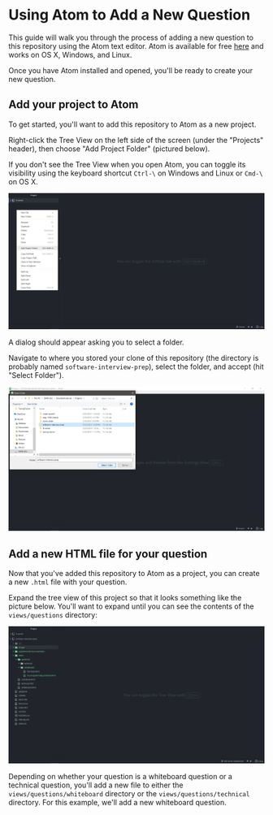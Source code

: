 # Using Atom to Add a New Question

This guide will walk you through the process of adding a new question
to this repository using the Atom text editor. Atom is available for free
[here](https://atom.io) and works on OS X, Windows, and Linux.

Once you have Atom installed and opened, you'll be ready to create your new
question.

## Add your project to Atom

To get started, you'll want to add this repository to Atom as a new project.

Right-click the Tree View on the left side of the screen (under the "Projects"
header), then choose "Add Project Folder" (pictured below).

If you don't see the Tree View when you open Atom, you can toggle its visibility
using the keyboard shortcut `Ctrl-\` on Windows and Linux or `Cmd-\` on OS X.

![Adding a new project folder in Atom.][add-project]

A dialog should appear asking you to select a folder.

Navigate to where you stored your clone of this repository (the directory is
probably named `software-interview-prep`), select the folder, and accept
(hit "Select Folder").

![Selecting the correct project directory.][select-project-folder]

## Add a new HTML file for your question

Now that you've added this repository to Atom as a project, you can create a
new `.html` file with your question.

Expand the tree view of this project so that it looks something like the picture below.
You'll want to expand until you can see the contents of the `views/questions` directory:

![Expanded tree view of this repository in Atom.][expand-tree-view]

Depending on whether your question is a whiteboard question or a technical question,
you'll add a new file to either the `views/questions/whiteboard` directory or
the `views/questions/technical` directory. For this example, we'll add a
new whiteboard question.


[add-project]: images/editor-atom/add-project.png
[select-project-folder]: images/editor-atom/select-project-folder.png
[expand-tree-view]: images/editor-atom/expand-tree-view.png
